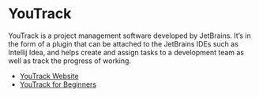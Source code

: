 # YouTrack

YouTrack is a project management software developed by JetBrains. It’s in the form of a plugin that can be attached to the JetBrains IDEs such as Intellij Idea, and helps create and assign tasks to a development team as well as track the progress of working.

- [YouTrack Website](https://www.jetbrains.com/youtrack/)
- [YouTrack for Beginners](https://medium.com/nerd-for-tech/youtrack-for-beginners-31e1e156fdd0)